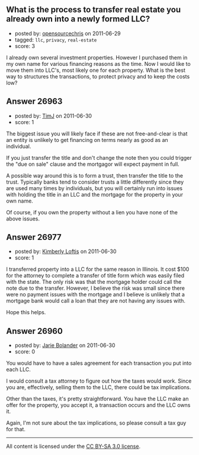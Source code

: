 ## What is the process to transfer real estate you already own into a newly formed LLC?

- posted by: [opensourcechris](https://stackexchange.com/users/-1/11563-opensourcechris) on 2011-06-29
- tagged: `llc`, `privacy`, `real-estate`
- score: 3

I already own several investment properties. However I purchased them in my own name for various financing reasons as the time. Now I would like to move them into LLC's, most likely one for each property. What is the best way to structures the transactions, to protect privacy and to keep the costs low?


## Answer 26963

- posted by: [TimJ](https://stackexchange.com/users/-1/1172-timj) on 2011-06-30
- score: 1

The biggest issue you will likely face if these are not free-and-clear is that an entity is unlikely to get financing on terms nearly as good as an individual.  

If you just transfer the title and don't change the note then you could trigger the "due on sale" clause and the mortgagor will expect payment in full.  

A possible way around this is to form a trust, then transfer the title to the trust.  Typically banks tend to consider trusts a little differently since they are used many times by individuals, but you will certainly run into issues with holding the title in an LLC and the mortgage for the property in your own name.

Of course, if you own the property without a lien you have none of the above issues.


## Answer 26977

- posted by: [Kimberly Loftis](https://stackexchange.com/users/-1/11618-kimberly-loftis) on 2011-06-30
- score: 1

I transferred property into a LLC for the same reason in Illinois. It cost $100 for the attorney to complete a transfer of title form which was easily filed with the state.  The only risk was that the mortgage holder could call the note due to the transfer.  However, I believe the risk was small since there were no payment issues with the mortgage and I believe is unlikely that a mortgage bank would call a loan that they are not having any issues with.

Hope this helps.


## Answer 26960

- posted by: [Jarie Bolander](https://stackexchange.com/users/-1/585-jarie-bolander) on 2011-06-30
- score: 0

You would have to have a sales agreement for each transaction you put into each LLC.

I would consult a tax attorney to figure out how the taxes would work. Since you are, effectively, selling them to the LLC, there could be tax implications.

Other than the taxes, it's pretty straightforward. You have the LLC make an offer for the property, you accept it, a transaction occurs and the LLC owns it.

Again, I'm not sure about the tax implications, so please consult a tax guy for that.



---

All content is licensed under the [CC BY-SA 3.0 license](https://creativecommons.org/licenses/by-sa/3.0/).

